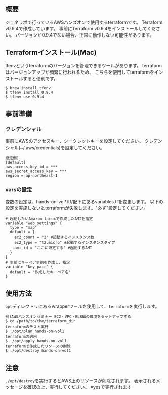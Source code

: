## 概要
ジェネラボで行っているAWSハンズオンで使用するterraformです。
Terraform v0.9.4で作成しています。
事前にTerraform v0.9.4をインストールしてください。
バージョンが0.9.4でない場合、正常に動作しない可能性があります。

## Terraformインストール(Mac)
tfenvというterraformのバージョンを管理できるツールがあります。
terraformはバージョンアップが頻繁に行われるため、
こちらを使用してterraformをインストールすると便利です。
```
$ brew install tfenv
$ tfenv install 0.9.4
$ tfenv use 0.9.4
```

## 事前準備
### クレデンシャル
事前にAWSのアクセスキー、シークレットキーを設定してください。
クレデンシャル(~/.aws/credentials)を設定してください。
```
設定例)
[default]
aws_access_key_id = ***
aws_secret_access_key = ***
region = ap-northeast-1
```

### varsの設定
変数の設定は、hands-on-vol*/tf/配下にあるvariables.tfを変更します。
以下の設定を実施しないとterraformが失敗します。"必ず"設定してください。
```
# 起動したいAmazon Linuxで作成したAMIを指定
variable "web_settings" {
  type = "map"
  default = {
    ec2_count = "2" #起動するインスタンス数
    ec2_type = "t2.micro" #起動するインスタンスタイプ
    ami_id = "ここに設定する" #起動するAMI
  }
}
# 事前にキーペア事前を作成し、指定
variable "key_pair" {
  default = "作成したキーペア名"
}
```

## 使用方法
```opt```ディレクトリにあるwrapperツールを使用して、```terraform```を実行します。
```
例)AWSハンズオンセミナー EC2・VPC・ELB編の環境をセットアップする
$ cd /path/to/the/terraform_dir
terraformのテスト実行
$ ./opt/plan hands-on-vol1
terraformの適用
$ ./opt/apply hands-on-vol1
terraformで作成したリソースの削除
$ ./opt/destroy hands-on-vol1
```

## 注意
```./opt/destroy```を実行するとAWS上のリソースが削除されます。
表示されるメッセージを確認の上、実行してください。
※yesで実行されます